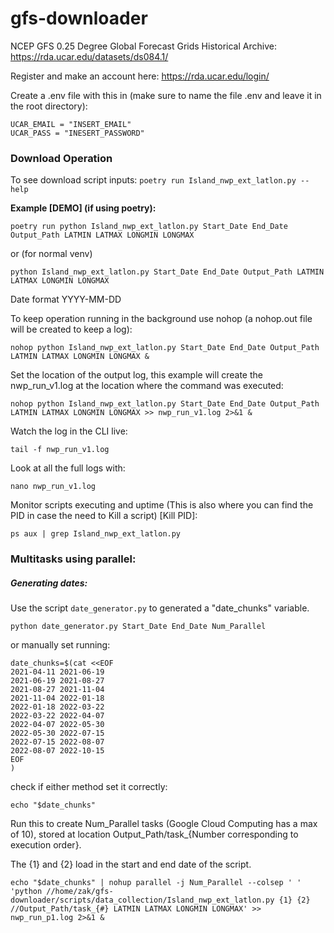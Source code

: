 # gfs-downloader

NCEP GFS 0.25 Degree Global Forecast Grids Historical Archive: https://rda.ucar.edu/datasets/ds084.1/

Register and make an account here: https://rda.ucar.edu/login/

Create a .env file with this in (make sure to name the file .env and leave it in the root directory):

```
UCAR_EMAIL = "INSERT_EMAIL"
UCAR_PASS = "INESERT_PASSWORD"
```

### Download Operation

To see download script inputs: `poetry run Island_nwp_ext_latlon.py --help`

**Example [DEMO] (if using poetry):**

`poetry run python Island_nwp_ext_latlon.py Start_Date End_Date Output_Path LATMIN LATMAX LONGMIN LONGMAX`

or (for normal venv)

```
python Island_nwp_ext_latlon.py Start_Date End_Date Output_Path LATMIN LATMAX LONGMIN LONGMAX
```

Date format YYYY-MM-DD


To keep operation running in the background use nohop (a nohop.out file will be created to keep a log):

```
nohop python Island_nwp_ext_latlon.py Start_Date End_Date Output_Path LATMIN LATMAX LONGMIN LONGMAX &
```


Set the location of the output log, this example will create the nwp_run_v1.log at the location where the command was executed:

```
nohop python Island_nwp_ext_latlon.py Start_Date End_Date Output_Path LATMIN LATMAX LONGMIN LONGMAX >> nwp_run_v1.log 2>&1 &
```



Watch the log in the CLI live:

```
tail -f nwp_run_v1.log
```

Look at all the full logs with:

```
nano nwp_run_v1.log
```

Monitor scripts executing and uptime (This is also where you can find the PID in case the need to Kill a script) [Kill PID]:

```
ps aux | grep Island_nwp_ext_latlon.py
```




### Multitasks using parallel:

##### Generating dates:

Use the script `date_generator.py` to generated a "date_chunks" variable.

```
python date_generator.py Start_Date End_Date Num_Parallel
```

or manually set running:

```
date_chunks=$(cat <<EOF
2021-04-11 2021-06-19
2021-06-19 2021-08-27
2021-08-27 2021-11-04
2021-11-04 2022-01-18
2022-01-18 2022-03-22
2022-03-22 2022-04-07
2022-04-07 2022-05-30
2022-05-30 2022-07-15
2022-07-15 2022-08-07
2022-08-07 2022-10-15
EOF
)
```

check if either method set it correctly:

```
echo "$date_chunks"
```


Run this to create Num_Parallel tasks (Google Cloud Computing has a max of 10), stored at location Output_Path/task_{Number corresponding to execution order}.

The {1} and {2} load in the start and end date of the script.

```
echo "$date_chunks" | nohup parallel -j Num_Parallel --colsep ' ' 'python //home/zak/gfs-downloader/scripts/data_collection/Island_nwp_ext_latlon.py {1} {2} //Output_Path/task_{#} LATMIN LATMAX LONGMIN LONGMAX' >> nwp_run_p1.log 2>&1 &
```
